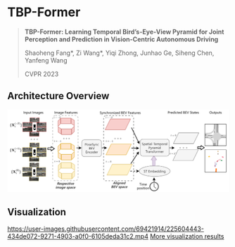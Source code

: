 # TBP-Former

> **TBP-Former: Learning Temporal Bird’s-Eye-View Pyramid for Joint Perception and Prediction in Vision-Centric Autonomous Driving**
>
> Shaoheng Fang*, Zi Wang*, Yiqi Zhong, Junhao Ge, Siheng Chen, Yanfeng Wang  
>
> CVPR 2023

## Architecture Overview
![image](https://github.com/MediaBrain-SJTU/TBP-Former/blob/main/figs/fig_overview.png)

## Visualization
https://user-images.githubusercontent.com/69421914/225604443-434de072-9271-4903-a0f0-6105deda31c2.mp4
[More visualization results](https://www.youtube.com/watch?v=RlCmbwYnAO4)
